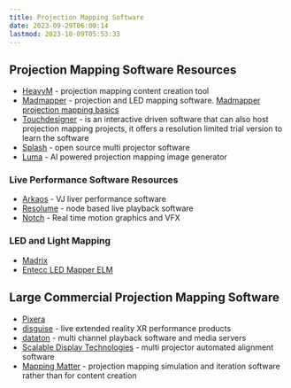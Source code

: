 ```yaml
---
title: Projection Mapping Software
date: 2023-09-29T06:00:14
lastmod: 2023-10-09T05:53:33
---
```


## Projection Mapping Software Resources

- [HeavyM](https://www.heavym.net/) - projection mapping content creation tool
- [Madmapper](https://madmapper.com/) - projection and LED mapping software. [Madmapper projection mapping basics](./madmapper-basics.md)
- [Touchdesigner](https://derivative.ca/) - is an interactive driven software that can also host projection mapping projects, it offers a resolution limited trial version to learn the software
- [Splash](https://projection-mapping.org/splash/) - open source multi projector software
- [Luma](https://www.lumabox.com/lumamap/) - AI powered projection mapping image generator

### Live Performance Software Resources

- [Arkaos](https://vj.arkaos.com/grandvj/about) - VJ liver performance software
- [Resolume](https://resolume.com/) - node based live playback software
- [Notch](https://www.notch.one/) - Real time motion graphics and VFX

### LED and Light Mapping

- [Madrix](https://www.madrix.com/)
- [Entecc LED Mapper ELM](https://www.enttec.com/product/dmx-lighting-control-software/pixel-mapping-software/)

## Large Commercial Projection Mapping Software

- [Pixera](https://pixera.one/en/software/overview)
- [disguise](https://www.disguise.one/en/) - live extended reality XR performance products
- [dataton](https://www.dataton.com/) - multi channel playback software and media servers
- [Scalable Display Technologies](https://www.scalabledisplay.com/) - multi projector automated alignment software
- [Mapping Matter](https://www.mappingmatter.com/) - projection mapping simulation and iteration software rather than for content creation
